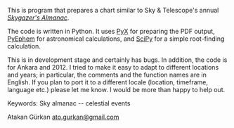 This is program that prepares a chart similar to Sky & Telescope's
annual [*Skygazer's Almanac*](http://www.shopatsky.com/product/Skygazers-Almanac-2011-Wall-Chart/).

The code is written in Python. It uses
[PyX](http://pyx.sourceforge.net/) for preparing the PDF output,
[PyEphem](http://rhodesmill.org/pyephem/) for astronomical calculations,
and [SciPy](http://www.scipy.org/) for a simple root-finding calculation.

This is in development stage and certainly has bugs. In addition, the
code is for Ankara and 2012. I tried to make it easy to adapt to
different locations and years; in particular, the comments and the
function names are in English. If you plan to port it to a different
locale (location, timeframe, language etc.) please let me know. I would
be more than happy to help out.

Keywords: Sky almanac -- celestial events

Atakan Gürkan <ato.gurkan@gmail.com>

